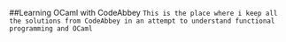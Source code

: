##Learning OCaml with CodeAbbey 
`This is the place where i keep all the solutions from CodeAbbey in an attempt to understand functional programming and OCaml`
